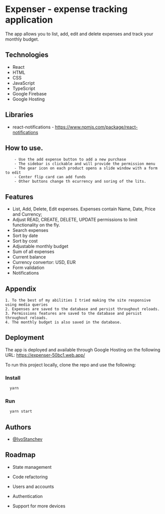 # Expenser - expense tracking application

The app allows you to list, add, edit and delete expenses and track your monthly budget.

## Technologies

- React
- HTML
- CSS
- JavaScript
- TypeScript
- Google Firebase
- Google Hosting

## Libraries

- react-notifications - https://www.npmjs.com/package/react-notifications

## How to use.

        - Use the add expense button to add a new purchase
        - The sidebar is clickable and will provide the permission menu
        - The gear icon on each product opens a slide window with a form to edit
        - Center flip card can add funds
        - Other buttons change th ecurrency and soring of the lits.

## Features

- List, Add, Delete, Edit expenses. Expenses contain Name, Date, Price and Currency;
- Adjust READ, CREATE, DELETE, UPDATE permissions to limit functionality on the fly.
- Search expenses
- Sort by date
- Sort by cost
- Adjustable monthly budget
- Sum of all expenses
- Current balance
- Currency convertor: USD, EUR
- Form validation
- Notifications

## Appendix

    1. To the best of my abilities I tried making the site responsive using media queries
    2. Expenses are saved to the database and persist throughout reloads.
    3. Permissions features are saved to the database and persist throughout reloads.
    4. The monthly budget is also saved in the database.

## Deployment

The app is deployed and available through Google Hosting on the following URL: https://expenser-50bc1.web.app/

To run this project locally, clone the repo and use the following:

### Install

```bash
  yarn
```

### Run

```bash
  yarn start
```

## Authors

- [@IvoStanchev](https://github.com/IvoStanche)

## Roadmap

- State management

- Code refactoring

- Users and accounts

- Authentication

- Support for more devices
